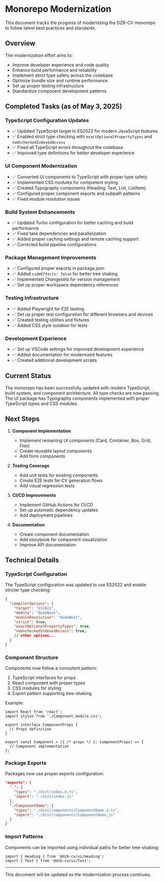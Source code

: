 # Monorepo Modernization

This document tracks the progress of modernizing the DZB-CV monorepo to follow latest best practices and standards.

## Overview

The modernization effort aims to:
- Improve developer experience and code quality
- Enhance build performance and reliability
- Implement strict type safety across the codebase
- Optimize bundle size and runtime performance
- Set up proper testing infrastructure
- Standardize component development patterns

## Completed Tasks (as of May 3, 2025)

### TypeScript Configuration Updates
- ✅ Updated TypeScript target to ES2022 for modern JavaScript features
- ✅ Enabled strict type checking with `exactOptionalPropertyTypes` and `noUncheckedIndexedAccess`
- ✅ Fixed all TypeScript errors throughout the codebase
- ✅ Improved type definitions for better developer experience

### UI Component Modernization
- ✅ Converted UI components to TypeScript with proper type safety
- ✅ Implemented CSS modules for component styling
- ✅ Created Typography components (Heading, Text, List, ListItem)
- ✅ Configured proper component exports and subpath patterns
- ✅ Fixed module resolution issues

### Build System Enhancements
- ✅ Updated Turbo configuration for better caching and build performance
- ✅ Fixed task dependencies and parallelization
- ✅ Added proper caching settings and remote caching support
- ✅ Corrected build pipeline configurations

### Package Management Improvements
- ✅ Configured proper exports in package.json
- ✅ Added `sideEffects: false` for better tree shaking
- ✅ Implemented Changesets for version management
- ✅ Set up proper workspace dependency references

### Testing Infrastructure
- ✅ Added Playwright for E2E testing
- ✅ Set up proper test configuration for different browsers and devices
- ✅ Created testing utilities and fixtures
- ✅ Added CSS style isolation for tests

### Development Experience
- ✅ Set up VSCode settings for improved development experience
- ✅ Added documentation for modernized features
- ✅ Created additional development scripts

## Current Status

The monorepo has been successfully updated with modern TypeScript, build system, and component architecture. All type checks are now passing. The UI package has Typography components implemented with proper TypeScript types and CSS modules.

## Next Steps

1. **Component Implementation**
   - Implement remaining UI components (Card, Container, Box, Grid, Flex)
   - Create reusable layout components
   - Add form components

2. **Testing Coverage**
   - Add unit tests for existing components
   - Create E2E tests for CV generation flows
   - Add visual regression tests

3. **CI/CD Improvements**
   - Implement GitHub Actions for CI/CD
   - Set up automatic dependency updates
   - Add deployment pipelines

4. **Documentation**
   - Create component documentation
   - Add storybook for component visualization
   - Improve API documentation

## Technical Details

### TypeScript Configuration

The TypeScript configuration was updated to use ES2022 and enable stricter type checking:

```json
{
  "compilerOptions": {
    "target": "ES2022",
    "module": "NodeNext",
    "moduleResolution": "NodeNext",
    "strict": true,
    "exactOptionalPropertyTypes": true,
    "noUncheckedIndexedAccess": true,
    // other options...
  }
}
```

### Component Structure

Components now follow a consistent pattern:

1. TypeScript interfaces for props
2. React component with proper types
3. CSS modules for styling
4. Export pattern supporting tree-shaking

Example:

```tsx
import React from 'react';
import styles from './Component.module.css';

export interface ComponentProps {
  // Props definition
}

export const Component = ({ /* props */ }: ComponentProps) => {
  // Component implementation
};
```

### Package Exports

Packages now use proper exports configuration:

```json
"exports": {
  ".": {
    "types": "./dist/index.d.ts",
    "import": "./dist/index.js"
  },
  "./ComponentName": {
    "types": "./dist/components/ComponentName.d.ts",
    "import": "./dist/components/ComponentName.js"
  }
}
```

### Import Patterns

Components can be imported using individual paths for better tree-shaking:

```tsx
import { Heading } from '@dzb-cv/ui/Heading';
import { Text } from '@dzb-cv/ui/Text';
```

---

This document will be updated as the modernization process continues.


